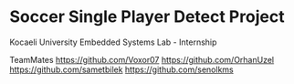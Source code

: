 # Soccer Single Player Detect Project
Kocaeli University Embedded Systems Lab - Internship

TeamMates
https://github.com/Voxor07
https://github.com/OrhanUzel
https://github.com/sametbilek
https://github.com/senolkms
